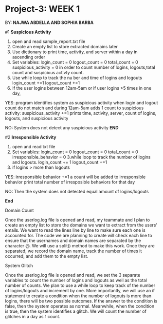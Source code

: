 # Project-3: WEEK 1

BY: **NAJWA ABDELLA AND SOPHIA BARBA**

#1 **Suspicious Activity**
1. open and read sample_report.txt file
2. Create an empty list to store extracted domains later
3. Use dictionary to print time, activity, and server within a day in ascending order
4. Set variables:
  login_count = 0
  logout_count = 0
  total_count = 0
  suspicious_activity = 0
in order to count number of logins, logouts,total count and suspicious activty count.
5. Use while loop to track the nu ber and time of logins and logouts
   login_count +=1 logout_count +=1
6. If the user logins between 12am-5am or if user logins >5 times in one day,

YES:
  program identifies system as suspicious activity when login and logout count do not match and during 12am-5am
  adds 1 count to suspicious activity: suspicious_activity +=1
  prints time, activity, server, count of logins, logouts, and suspicious activity
  
NO: System does not detect any suspicious activity
**END**


#2 **Irresponsible Activity**
1. open and read txt file
2. Set variables:
  login_count = 0
  logout_count = 0
  total_count = 0
  irresponsible_behavior = 0
3.while loop to track the number of logins and logouts. 
  login_count += 1
  logout_count +=1
4. if logins > more than logouts

YES: irresponsible behavior +=1 a count will be added to irresponsible behavior
    print total number of irresposible behaviors for that day
    
NO: Then the system does not detected equal amount of logins/logouts

**End**

Domain Count

Once the userlog.log file is opened and read, my teammate and I plan to create an empty list to store the domains we want to extract from the users’ emails. We want to read the lines line by line to make sure each one is accounted for. The code we are planning to create will check each line to ensure that the usernames and domain names are separated by the character @. We will use a split() method to make this work. Once they are separated, we record the domain name, track the number of times it occurred, and add them to the empty list. 

System Glitch

Once the userlog.log file is opened and read, we set the 3 separate variables to count the number of logins and logouts as well as the total number of counts. We plan to use a while loop to keep track of the number of logins/logouts and increment by one. More importantly, we will use an if statement to create a condition when the number of logouts is more than logins, there will be two possible outcomes. If the answer to the condition is false, then the system operates as normal. Meanwhile, when the condition is true, then the system identifies a glitch. We will count the number of glitches in a day as 1 count.
